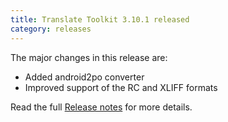 ```yaml
---
title: Translate Toolkit 3.10.1 released
category: releases
---
```


The major changes in this release are:

- Added android2po converter
- Improved support of the RC and XLIFF formats

Read the full [Release notes](https://docs.translatehouse.org/projects/translate-toolkit/en/latest/releases/3.10.1.html) for more details.

